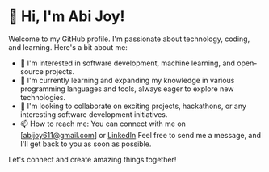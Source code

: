 # 👋 Hi, I'm Abi Joy!

Welcome to my GitHub profile. I'm passionate about technology, coding, and learning. Here's a bit about me:

- 👀 I'm interested in software development, machine learning, and open-source projects.
- 🌱 I'm currently learning and expanding my knowledge in various programming languages and tools, always eager to explore new technologies.
- 💞️ I'm looking to collaborate on exciting projects, hackathons, or any interesting software development initiatives.
- 📫 How to reach me: You can connect with me on [abijoy611@gmail.com] or [LinkedIn](https://in.linkedin.com/in/abi-joy?original_referer=https%3A%2F%2Fwww.google.com)  Feel free to send me a message, and I'll get back to you as soon as possible.

Let's connect and create amazing things together!

<!---
abi-joy/abi-joy is a ✨ special ✨ repository because its `README.md` (this file) appears on your GitHub profile.
You can click the "Edit" button above to make changes to this file and personalize your GitHub profile even more.
--->
